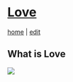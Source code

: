 # [Love](https://alwinwoo.github.io/pages/love.html)
[home](https://alwinwoo.github.io/) | [edit](https://github.com/alwinwoo/alwinwoo.github.io/edit/master/pages/love.md)

## What is Love
[![](http://img.youtube.com/vi/HEXWRTEbj1I/0.jpg)](http://www.youtube.com/watch?v=HEXWRTEbj1I "What is Love")
